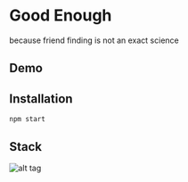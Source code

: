 # Good Enough
because friend finding is not an exact science

## Demo


## Installation
    npm start

## Stack
![alt tag](http://joshuagish.com/other/dev/stacks/mern.png)

